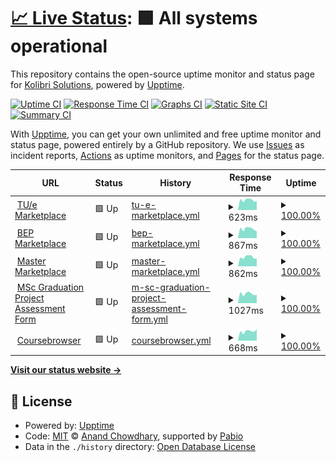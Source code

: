 # [📈 Live Status](https://status.kolibri.dev): <!--live status--> **🟩 All systems operational**

This repository contains the open-source uptime monitor and status page for [Kolibri Solutions](https://kolibrisolutions.nl), powered by [Upptime](https://github.com/upptime/upptime).

[![Uptime CI](https://github.com/KolibriSolutions/monitoring/workflows/Uptime%20CI/badge.svg)](https://github.com/KolibriSolutions/monitoring/actions?query=workflow%3A%22Uptime+CI%22)
[![Response Time CI](https://github.com/KolibriSolutions/monitoring/workflows/Response%20Time%20CI/badge.svg)](https://github.com/KolibriSolutions/monitoring/actions?query=workflow%3A%22Response+Time+CI%22)
[![Graphs CI](https://github.com/KolibriSolutions/monitoring/workflows/Graphs%20CI/badge.svg)](https://github.com/KolibriSolutions/monitoring/actions?query=workflow%3A%22Graphs+CI%22)
[![Static Site CI](https://github.com/KolibriSolutions/monitoring/workflows/Static%20Site%20CI/badge.svg)](https://github.com/KolibriSolutions/monitoring/actions?query=workflow%3A%22Static+Site+CI%22)
[![Summary CI](https://github.com/KolibriSolutions/monitoring/workflows/Summary%20CI/badge.svg)](https://github.com/KolibriSolutions/monitoring/actions?query=workflow%3A%22Summary+CI%22)

With [Upptime](https://upptime.js.org), you can get your own unlimited and free uptime monitor and status page, powered entirely by a GitHub repository. We use [Issues](https://github.com/KolibriSolutions/monitoring/issues) as incident reports, [Actions](https://github.com/KolibriSolutions/monitoring/actions) as uptime monitors, and [Pages](https://status.kolibri.dev) for the status page.

<!--start: status pages-->
<!-- This summary is generated by Upptime (https://github.com/upptime/upptime) -->
<!-- Do not edit this manually, your changes will be overwritten -->
<!-- prettier-ignore -->
| URL | Status | History | Response Time | Uptime |
| --- | ------ | ------- | ------------- | ------ |
| <img alt="" src="https://icons.duckduckgo.com/ip3/marketplacetue.nl.ico" height="13"> [TU/e Marketplace](https://marketplacetue.nl/) | 🟩 Up | [tu-e-marketplace.yml](https://github.com/KolibriSolutions/monitoring/commits/HEAD/history/tu-e-marketplace.yml) | <details><summary><img alt="Response time graph" src="./graphs/tu-e-marketplace/response-time-week.png" height="20"> 623ms</summary><br><a href="https://status.kolibri.dev/history/tu-e-marketplace"><img alt="Response time 567" src="https://img.shields.io/endpoint?url=https%3A%2F%2Fraw.githubusercontent.com%2FKolibriSolutions%2Fmonitoring%2FHEAD%2Fapi%2Ftu-e-marketplace%2Fresponse-time.json"></a><br><a href="https://status.kolibri.dev/history/tu-e-marketplace"><img alt="24-hour response time 556" src="https://img.shields.io/endpoint?url=https%3A%2F%2Fraw.githubusercontent.com%2FKolibriSolutions%2Fmonitoring%2FHEAD%2Fapi%2Ftu-e-marketplace%2Fresponse-time-day.json"></a><br><a href="https://status.kolibri.dev/history/tu-e-marketplace"><img alt="7-day response time 623" src="https://img.shields.io/endpoint?url=https%3A%2F%2Fraw.githubusercontent.com%2FKolibriSolutions%2Fmonitoring%2FHEAD%2Fapi%2Ftu-e-marketplace%2Fresponse-time-week.json"></a><br><a href="https://status.kolibri.dev/history/tu-e-marketplace"><img alt="30-day response time 610" src="https://img.shields.io/endpoint?url=https%3A%2F%2Fraw.githubusercontent.com%2FKolibriSolutions%2Fmonitoring%2FHEAD%2Fapi%2Ftu-e-marketplace%2Fresponse-time-month.json"></a><br><a href="https://status.kolibri.dev/history/tu-e-marketplace"><img alt="1-year response time 567" src="https://img.shields.io/endpoint?url=https%3A%2F%2Fraw.githubusercontent.com%2FKolibriSolutions%2Fmonitoring%2FHEAD%2Fapi%2Ftu-e-marketplace%2Fresponse-time-year.json"></a></details> | <details><summary><a href="https://status.kolibri.dev/history/tu-e-marketplace">100.00%</a></summary><a href="https://status.kolibri.dev/history/tu-e-marketplace"><img alt="All-time uptime 100.00%" src="https://img.shields.io/endpoint?url=https%3A%2F%2Fraw.githubusercontent.com%2FKolibriSolutions%2Fmonitoring%2FHEAD%2Fapi%2Ftu-e-marketplace%2Fuptime.json"></a><br><a href="https://status.kolibri.dev/history/tu-e-marketplace"><img alt="24-hour uptime 100.00%" src="https://img.shields.io/endpoint?url=https%3A%2F%2Fraw.githubusercontent.com%2FKolibriSolutions%2Fmonitoring%2FHEAD%2Fapi%2Ftu-e-marketplace%2Fuptime-day.json"></a><br><a href="https://status.kolibri.dev/history/tu-e-marketplace"><img alt="7-day uptime 100.00%" src="https://img.shields.io/endpoint?url=https%3A%2F%2Fraw.githubusercontent.com%2FKolibriSolutions%2Fmonitoring%2FHEAD%2Fapi%2Ftu-e-marketplace%2Fuptime-week.json"></a><br><a href="https://status.kolibri.dev/history/tu-e-marketplace"><img alt="30-day uptime 100.00%" src="https://img.shields.io/endpoint?url=https%3A%2F%2Fraw.githubusercontent.com%2FKolibriSolutions%2Fmonitoring%2FHEAD%2Fapi%2Ftu-e-marketplace%2Fuptime-month.json"></a><br><a href="https://status.kolibri.dev/history/tu-e-marketplace"><img alt="1-year uptime 100.00%" src="https://img.shields.io/endpoint?url=https%3A%2F%2Fraw.githubusercontent.com%2FKolibriSolutions%2Fmonitoring%2FHEAD%2Fapi%2Ftu-e-marketplace%2Fuptime-year.json"></a></details>
| <img alt="" src="https://icons.duckduckgo.com/ip3/bep.ele.tue.nl.ico" height="13"> [BEP Marketplace](https://bep.ele.tue.nl/) | 🟩 Up | [bep-marketplace.yml](https://github.com/KolibriSolutions/monitoring/commits/HEAD/history/bep-marketplace.yml) | <details><summary><img alt="Response time graph" src="./graphs/bep-marketplace/response-time-week.png" height="20"> 867ms</summary><br><a href="https://status.kolibri.dev/history/bep-marketplace"><img alt="Response time 808" src="https://img.shields.io/endpoint?url=https%3A%2F%2Fraw.githubusercontent.com%2FKolibriSolutions%2Fmonitoring%2FHEAD%2Fapi%2Fbep-marketplace%2Fresponse-time.json"></a><br><a href="https://status.kolibri.dev/history/bep-marketplace"><img alt="24-hour response time 642" src="https://img.shields.io/endpoint?url=https%3A%2F%2Fraw.githubusercontent.com%2FKolibriSolutions%2Fmonitoring%2FHEAD%2Fapi%2Fbep-marketplace%2Fresponse-time-day.json"></a><br><a href="https://status.kolibri.dev/history/bep-marketplace"><img alt="7-day response time 867" src="https://img.shields.io/endpoint?url=https%3A%2F%2Fraw.githubusercontent.com%2FKolibriSolutions%2Fmonitoring%2FHEAD%2Fapi%2Fbep-marketplace%2Fresponse-time-week.json"></a><br><a href="https://status.kolibri.dev/history/bep-marketplace"><img alt="30-day response time 850" src="https://img.shields.io/endpoint?url=https%3A%2F%2Fraw.githubusercontent.com%2FKolibriSolutions%2Fmonitoring%2FHEAD%2Fapi%2Fbep-marketplace%2Fresponse-time-month.json"></a><br><a href="https://status.kolibri.dev/history/bep-marketplace"><img alt="1-year response time 808" src="https://img.shields.io/endpoint?url=https%3A%2F%2Fraw.githubusercontent.com%2FKolibriSolutions%2Fmonitoring%2FHEAD%2Fapi%2Fbep-marketplace%2Fresponse-time-year.json"></a></details> | <details><summary><a href="https://status.kolibri.dev/history/bep-marketplace">100.00%</a></summary><a href="https://status.kolibri.dev/history/bep-marketplace"><img alt="All-time uptime 100.00%" src="https://img.shields.io/endpoint?url=https%3A%2F%2Fraw.githubusercontent.com%2FKolibriSolutions%2Fmonitoring%2FHEAD%2Fapi%2Fbep-marketplace%2Fuptime.json"></a><br><a href="https://status.kolibri.dev/history/bep-marketplace"><img alt="24-hour uptime 100.00%" src="https://img.shields.io/endpoint?url=https%3A%2F%2Fraw.githubusercontent.com%2FKolibriSolutions%2Fmonitoring%2FHEAD%2Fapi%2Fbep-marketplace%2Fuptime-day.json"></a><br><a href="https://status.kolibri.dev/history/bep-marketplace"><img alt="7-day uptime 100.00%" src="https://img.shields.io/endpoint?url=https%3A%2F%2Fraw.githubusercontent.com%2FKolibriSolutions%2Fmonitoring%2FHEAD%2Fapi%2Fbep-marketplace%2Fuptime-week.json"></a><br><a href="https://status.kolibri.dev/history/bep-marketplace"><img alt="30-day uptime 100.00%" src="https://img.shields.io/endpoint?url=https%3A%2F%2Fraw.githubusercontent.com%2FKolibriSolutions%2Fmonitoring%2FHEAD%2Fapi%2Fbep-marketplace%2Fuptime-month.json"></a><br><a href="https://status.kolibri.dev/history/bep-marketplace"><img alt="1-year uptime 100.00%" src="https://img.shields.io/endpoint?url=https%3A%2F%2Fraw.githubusercontent.com%2FKolibriSolutions%2Fmonitoring%2FHEAD%2Fapi%2Fbep-marketplace%2Fuptime-year.json"></a></details>
| <img alt="" src="https://icons.duckduckgo.com/ip3/master.ele.tue.nl.ico" height="13"> [Master Marketplace](https://master.ele.tue.nl/) | 🟩 Up | [master-marketplace.yml](https://github.com/KolibriSolutions/monitoring/commits/HEAD/history/master-marketplace.yml) | <details><summary><img alt="Response time graph" src="./graphs/master-marketplace/response-time-week.png" height="20"> 862ms</summary><br><a href="https://status.kolibri.dev/history/master-marketplace"><img alt="Response time 806" src="https://img.shields.io/endpoint?url=https%3A%2F%2Fraw.githubusercontent.com%2FKolibriSolutions%2Fmonitoring%2FHEAD%2Fapi%2Fmaster-marketplace%2Fresponse-time.json"></a><br><a href="https://status.kolibri.dev/history/master-marketplace"><img alt="24-hour response time 727" src="https://img.shields.io/endpoint?url=https%3A%2F%2Fraw.githubusercontent.com%2FKolibriSolutions%2Fmonitoring%2FHEAD%2Fapi%2Fmaster-marketplace%2Fresponse-time-day.json"></a><br><a href="https://status.kolibri.dev/history/master-marketplace"><img alt="7-day response time 862" src="https://img.shields.io/endpoint?url=https%3A%2F%2Fraw.githubusercontent.com%2FKolibriSolutions%2Fmonitoring%2FHEAD%2Fapi%2Fmaster-marketplace%2Fresponse-time-week.json"></a><br><a href="https://status.kolibri.dev/history/master-marketplace"><img alt="30-day response time 874" src="https://img.shields.io/endpoint?url=https%3A%2F%2Fraw.githubusercontent.com%2FKolibriSolutions%2Fmonitoring%2FHEAD%2Fapi%2Fmaster-marketplace%2Fresponse-time-month.json"></a><br><a href="https://status.kolibri.dev/history/master-marketplace"><img alt="1-year response time 806" src="https://img.shields.io/endpoint?url=https%3A%2F%2Fraw.githubusercontent.com%2FKolibriSolutions%2Fmonitoring%2FHEAD%2Fapi%2Fmaster-marketplace%2Fresponse-time-year.json"></a></details> | <details><summary><a href="https://status.kolibri.dev/history/master-marketplace">100.00%</a></summary><a href="https://status.kolibri.dev/history/master-marketplace"><img alt="All-time uptime 100.00%" src="https://img.shields.io/endpoint?url=https%3A%2F%2Fraw.githubusercontent.com%2FKolibriSolutions%2Fmonitoring%2FHEAD%2Fapi%2Fmaster-marketplace%2Fuptime.json"></a><br><a href="https://status.kolibri.dev/history/master-marketplace"><img alt="24-hour uptime 100.00%" src="https://img.shields.io/endpoint?url=https%3A%2F%2Fraw.githubusercontent.com%2FKolibriSolutions%2Fmonitoring%2FHEAD%2Fapi%2Fmaster-marketplace%2Fuptime-day.json"></a><br><a href="https://status.kolibri.dev/history/master-marketplace"><img alt="7-day uptime 100.00%" src="https://img.shields.io/endpoint?url=https%3A%2F%2Fraw.githubusercontent.com%2FKolibriSolutions%2Fmonitoring%2FHEAD%2Fapi%2Fmaster-marketplace%2Fuptime-week.json"></a><br><a href="https://status.kolibri.dev/history/master-marketplace"><img alt="30-day uptime 100.00%" src="https://img.shields.io/endpoint?url=https%3A%2F%2Fraw.githubusercontent.com%2FKolibriSolutions%2Fmonitoring%2FHEAD%2Fapi%2Fmaster-marketplace%2Fuptime-month.json"></a><br><a href="https://status.kolibri.dev/history/master-marketplace"><img alt="1-year uptime 100.00%" src="https://img.shields.io/endpoint?url=https%3A%2F%2Fraw.githubusercontent.com%2FKolibriSolutions%2Fmonitoring%2FHEAD%2Fapi%2Fmaster-marketplace%2Fuptime-year.json"></a></details>
| <img alt="" src="https://icons.duckduckgo.com/ip3/examination.master.ele.tue.nl.ico" height="13"> [MSc Graduation Project Assessment Form](https://examination.master.ele.tue.nl/) | 🟩 Up | [m-sc-graduation-project-assessment-form.yml](https://github.com/KolibriSolutions/monitoring/commits/HEAD/history/m-sc-graduation-project-assessment-form.yml) | <details><summary><img alt="Response time graph" src="./graphs/m-sc-graduation-project-assessment-form/response-time-week.png" height="20"> 1027ms</summary><br><a href="https://status.kolibri.dev/history/m-sc-graduation-project-assessment-form"><img alt="Response time 948" src="https://img.shields.io/endpoint?url=https%3A%2F%2Fraw.githubusercontent.com%2FKolibriSolutions%2Fmonitoring%2FHEAD%2Fapi%2Fm-sc-graduation-project-assessment-form%2Fresponse-time.json"></a><br><a href="https://status.kolibri.dev/history/m-sc-graduation-project-assessment-form"><img alt="24-hour response time 911" src="https://img.shields.io/endpoint?url=https%3A%2F%2Fraw.githubusercontent.com%2FKolibriSolutions%2Fmonitoring%2FHEAD%2Fapi%2Fm-sc-graduation-project-assessment-form%2Fresponse-time-day.json"></a><br><a href="https://status.kolibri.dev/history/m-sc-graduation-project-assessment-form"><img alt="7-day response time 1027" src="https://img.shields.io/endpoint?url=https%3A%2F%2Fraw.githubusercontent.com%2FKolibriSolutions%2Fmonitoring%2FHEAD%2Fapi%2Fm-sc-graduation-project-assessment-form%2Fresponse-time-week.json"></a><br><a href="https://status.kolibri.dev/history/m-sc-graduation-project-assessment-form"><img alt="30-day response time 1017" src="https://img.shields.io/endpoint?url=https%3A%2F%2Fraw.githubusercontent.com%2FKolibriSolutions%2Fmonitoring%2FHEAD%2Fapi%2Fm-sc-graduation-project-assessment-form%2Fresponse-time-month.json"></a><br><a href="https://status.kolibri.dev/history/m-sc-graduation-project-assessment-form"><img alt="1-year response time 948" src="https://img.shields.io/endpoint?url=https%3A%2F%2Fraw.githubusercontent.com%2FKolibriSolutions%2Fmonitoring%2FHEAD%2Fapi%2Fm-sc-graduation-project-assessment-form%2Fresponse-time-year.json"></a></details> | <details><summary><a href="https://status.kolibri.dev/history/m-sc-graduation-project-assessment-form">100.00%</a></summary><a href="https://status.kolibri.dev/history/m-sc-graduation-project-assessment-form"><img alt="All-time uptime 100.00%" src="https://img.shields.io/endpoint?url=https%3A%2F%2Fraw.githubusercontent.com%2FKolibriSolutions%2Fmonitoring%2FHEAD%2Fapi%2Fm-sc-graduation-project-assessment-form%2Fuptime.json"></a><br><a href="https://status.kolibri.dev/history/m-sc-graduation-project-assessment-form"><img alt="24-hour uptime 100.00%" src="https://img.shields.io/endpoint?url=https%3A%2F%2Fraw.githubusercontent.com%2FKolibriSolutions%2Fmonitoring%2FHEAD%2Fapi%2Fm-sc-graduation-project-assessment-form%2Fuptime-day.json"></a><br><a href="https://status.kolibri.dev/history/m-sc-graduation-project-assessment-form"><img alt="7-day uptime 100.00%" src="https://img.shields.io/endpoint?url=https%3A%2F%2Fraw.githubusercontent.com%2FKolibriSolutions%2Fmonitoring%2FHEAD%2Fapi%2Fm-sc-graduation-project-assessment-form%2Fuptime-week.json"></a><br><a href="https://status.kolibri.dev/history/m-sc-graduation-project-assessment-form"><img alt="30-day uptime 100.00%" src="https://img.shields.io/endpoint?url=https%3A%2F%2Fraw.githubusercontent.com%2FKolibriSolutions%2Fmonitoring%2FHEAD%2Fapi%2Fm-sc-graduation-project-assessment-form%2Fuptime-month.json"></a><br><a href="https://status.kolibri.dev/history/m-sc-graduation-project-assessment-form"><img alt="1-year uptime 100.00%" src="https://img.shields.io/endpoint?url=https%3A%2F%2Fraw.githubusercontent.com%2FKolibriSolutions%2Fmonitoring%2FHEAD%2Fapi%2Fm-sc-graduation-project-assessment-form%2Fuptime-year.json"></a></details>
| <img alt="" src="https://icons.duckduckgo.com/ip3/coursebrowser.nl.ico" height="13"> [Coursebrowser](https://coursebrowser.nl/) | 🟩 Up | [coursebrowser.yml](https://github.com/KolibriSolutions/monitoring/commits/HEAD/history/coursebrowser.yml) | <details><summary><img alt="Response time graph" src="./graphs/coursebrowser/response-time-week.png" height="20"> 668ms</summary><br><a href="https://status.kolibri.dev/history/coursebrowser"><img alt="Response time 614" src="https://img.shields.io/endpoint?url=https%3A%2F%2Fraw.githubusercontent.com%2FKolibriSolutions%2Fmonitoring%2FHEAD%2Fapi%2Fcoursebrowser%2Fresponse-time.json"></a><br><a href="https://status.kolibri.dev/history/coursebrowser"><img alt="24-hour response time 810" src="https://img.shields.io/endpoint?url=https%3A%2F%2Fraw.githubusercontent.com%2FKolibriSolutions%2Fmonitoring%2FHEAD%2Fapi%2Fcoursebrowser%2Fresponse-time-day.json"></a><br><a href="https://status.kolibri.dev/history/coursebrowser"><img alt="7-day response time 668" src="https://img.shields.io/endpoint?url=https%3A%2F%2Fraw.githubusercontent.com%2FKolibriSolutions%2Fmonitoring%2FHEAD%2Fapi%2Fcoursebrowser%2Fresponse-time-week.json"></a><br><a href="https://status.kolibri.dev/history/coursebrowser"><img alt="30-day response time 616" src="https://img.shields.io/endpoint?url=https%3A%2F%2Fraw.githubusercontent.com%2FKolibriSolutions%2Fmonitoring%2FHEAD%2Fapi%2Fcoursebrowser%2Fresponse-time-month.json"></a><br><a href="https://status.kolibri.dev/history/coursebrowser"><img alt="1-year response time 614" src="https://img.shields.io/endpoint?url=https%3A%2F%2Fraw.githubusercontent.com%2FKolibriSolutions%2Fmonitoring%2FHEAD%2Fapi%2Fcoursebrowser%2Fresponse-time-year.json"></a></details> | <details><summary><a href="https://status.kolibri.dev/history/coursebrowser">100.00%</a></summary><a href="https://status.kolibri.dev/history/coursebrowser"><img alt="All-time uptime 100.00%" src="https://img.shields.io/endpoint?url=https%3A%2F%2Fraw.githubusercontent.com%2FKolibriSolutions%2Fmonitoring%2FHEAD%2Fapi%2Fcoursebrowser%2Fuptime.json"></a><br><a href="https://status.kolibri.dev/history/coursebrowser"><img alt="24-hour uptime 100.00%" src="https://img.shields.io/endpoint?url=https%3A%2F%2Fraw.githubusercontent.com%2FKolibriSolutions%2Fmonitoring%2FHEAD%2Fapi%2Fcoursebrowser%2Fuptime-day.json"></a><br><a href="https://status.kolibri.dev/history/coursebrowser"><img alt="7-day uptime 100.00%" src="https://img.shields.io/endpoint?url=https%3A%2F%2Fraw.githubusercontent.com%2FKolibriSolutions%2Fmonitoring%2FHEAD%2Fapi%2Fcoursebrowser%2Fuptime-week.json"></a><br><a href="https://status.kolibri.dev/history/coursebrowser"><img alt="30-day uptime 100.00%" src="https://img.shields.io/endpoint?url=https%3A%2F%2Fraw.githubusercontent.com%2FKolibriSolutions%2Fmonitoring%2FHEAD%2Fapi%2Fcoursebrowser%2Fuptime-month.json"></a><br><a href="https://status.kolibri.dev/history/coursebrowser"><img alt="1-year uptime 100.00%" src="https://img.shields.io/endpoint?url=https%3A%2F%2Fraw.githubusercontent.com%2FKolibriSolutions%2Fmonitoring%2FHEAD%2Fapi%2Fcoursebrowser%2Fuptime-year.json"></a></details>

<!--end: status pages-->

[**Visit our status website →**](https://status.kolibri.dev)

## 📄 License

- Powered by: [Upptime](https://github.com/upptime/upptime)
- Code: [MIT](./LICENSE) © [Anand Chowdhary](https://anandchowdhary.com), supported by [Pabio](https://pabio.com)
- Data in the `./history` directory: [Open Database License](https://opendatacommons.org/licenses/odbl/1-0/)
